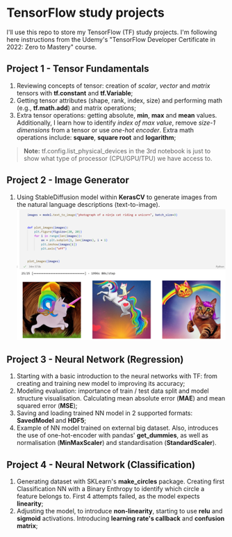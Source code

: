 # TensorFlow study projects
I'll use this repo to store my TensorFlow (TF) study projects. I'm following here instructions from the Udemy's "TensorFlow Developer Certificate in 2022: Zero to Mastery" course.

## Project 1 - Tensor Fundamentals
1. Reviewing concepts of tensor: creation of _scalar_, _vector_ and _matrix_ tensors with **tf.constant** and **tf.Variable**;
2. Getting tensor attributes (shape, rank, index, size) and performing math (e.g., **tf.math.add**) and matrix operations;
3. Extra tensor operations: getting absolute, **min**, **max** and **mean** values. Additionally, I learn how to identify _index of max value_, remove _size-1 dimensions_ from a tensor or use _one-hot encoder_. Extra math operations include: **square**, **square root** and **logarithm**;
> **Note:** tf.config.list_physical_devices in the 3rd notebook is just to show what type of processor (CPU/GPU/TPU) we have access to.

## Project 2 - Image Generator
1. Using StableDiffusion model within **KerasCV** to generate images from the natural language descriptions (text-to-image). 
![screenshot_2.1](images/Project2_KerasCV.png)

## Project 3 - Neural Network (Regression)
1. Starting with a basic introduction to the neural networks with TF: from creating and training new model to improving its accuracy;
2. Modeling evaluation: importance of train / test data split and model structure visualisation. Calculating mean absolute error (**MAE**) and mean squared error (**MSE**);
3. Saving and loading trained NN model in 2 supported formats: **SavedModel** and **HDF5**;
4. Example of NN model trained on external big dataset. Also, introduces the use of one-hot-encoder with pandas' **get_dummies**, as well as normalisation (**MinMaxScaler**) and standardisation (**StandardScaler**).

## Project 4 - Neural Network (Classification)
1. Generating dataset with SKLearn's **make_circles** package. Creating first Classification NN with a Binary Enthropy to identify which circle a feature belongs to. First 4 attempts failed, as the model expects **linearity**;
2. Adjusting the model, to introduce **non-linearity**, starting to use **relu** and **sigmoid** activations. Introducing **learning rate's callback** and **confusion matrix**;
